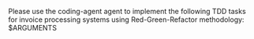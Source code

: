 Please use the coding-agent agent to implement the following TDD tasks for invoice processing systems using Red-Green-Refactor methodology: $ARGUMENTS